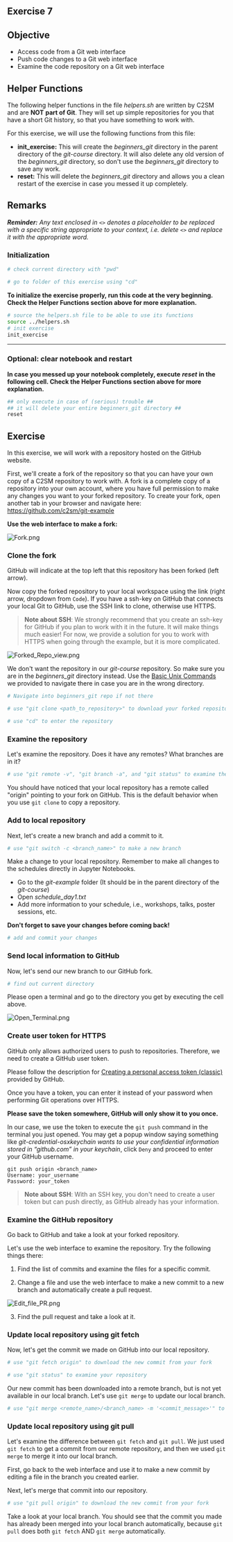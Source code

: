 ## Exercise 7

## Objective
* Access code from a Git web interface
* Push code changes to a Git web interface
* Examine the code repository on a Git web interface

## Helper Functions
The following helper functions in the file *helpers.sh* are written by C2SM and are **NOT** **part of Git**. They will set up simple repositories for you that have a short Git history, so that you have something to work with.

For this exercise, we will use the following functions from this file:
   * **init_exercise:** This will create the *beginners_git* directory in the parent directory of the *git-course* directory. It will also delete any old version of the *beginners_git* directory, so don't use the *beginners_git* directory to save any work.
   * **reset:** This will delete the *beginners_git* directory and allows you a clean restart of the exercise in case you messed it up completely.

## Remarks
_**Reminder:** Any text enclosed in `<>` denotes a placeholder to be replaced with a specific string appropriate to your context, i.e. delete `<>` and replace it with the appropriate word._

### Initialization


```bash
# check current directory with "pwd"

# go to folder of this exercise using "cd"

```

**To initialize the exercise properly, run this code at the very beginning. Check the Helper Functions section above for more explanation.**


```bash
# source the helpers.sh file to be able to use its functions
source ../helpers.sh
# init exercise
init_exercise
```

***
### Optional: clear notebook and restart
**In case you messed up your notebook completely, execute** ***reset*** **in the following cell. Check the Helper Functions section above for more explanation.**


```bash
## only execute in case of (serious) trouble ##
## it will delete your entire beginners_git directory ##
reset
```

## Exercise

In this exercise, we will work with a repository hosted on the GitHub website.

First, we'll create a fork of the repository so that you can have your own copy of a C2SM repository to work with.  A fork is a complete copy of a repository into your own account, where you have full permission to make any changes you want to your forked repository. To create your fork, open another tab in your browser and navigate here: https://github.com/c2sm/git-example

**Use the web interface to make a fork:**

![Fork.png](../images/Fork.png)

### Clone the fork

GitHub will indicate at the top left that this repository has been forked (left arrow).


Now copy the forked repository to your local workspace using the link (right arrow, dropdown from `Code`). If you have a ssh-key on GitHub that connects your local Git to GitHub, use the SSH link to clone, otherwise use HTTPS.

> **Note about SSH**: We strongly recommend that you create an ssh-key for GitHub if you plan to work with it in the future. It will make things much easier! For now, we provide a solution for you to work with HTTPS when going through the example, but it is more complicated.

![Forked_Repo_view.png](../images/Forked_Repo_view.png)

We don't want the repository in our _git-course_ repository. So make sure you are in the _beginners_git_ directory instead. Use the [Basic Unix Commands](../Unix_Commands.ipynb) we provided to navigate there in case you are in the wrong directory.


```bash
# Navigate into beginners_git repo if not there

```


```bash
# use "git clone <path_to_repository>" to download your forked repository

```


```bash
# use "cd" to enter the repository

```

### Examine the repository
Let's examine the repository.  Does it have any remotes?  What branches are in it?  


```bash
# use "git remote -v", "git branch -a", and "git status" to examine the repository

```

You should have noticed that your local repository has a remote called "origin" pointing to your fork on GitHub.  This is the default behavior when you use `git clone` to copy a repository.

### Add to local repository
Next, let's create a new branch and add a commit to it.


```bash
# use "git switch -c <branch_name>" to make a new branch

```

Make a change to your local repository.
Remember to make all changes to the schedules directly in Jupyter Notebooks.
   * Go to the *git-example* folder (It should be in the parent directory of the _git-course_)
   * Open *schedule_day1.txt*
   * Add more information to your schedule, i.e., workshops, talks, poster sessions, etc.
   
**Don't forget to save your changes before coming back!**


```bash
# add and commit your changes


```

### Send local information to GitHub

Now, let's send our new branch to our GitHub fork.


```bash
# find out current directory

```

Please open a terminal and go to the directory you get by executing the cell above.

![Open_Terminal.png](../images/Open_Terminal.png)


### Create user token for HTTPS

GitHub only allows authorized users to push to repositories.
Therefore, we need to create a GitHub user token.

Please follow the description for [Creating a personal access token (classic)](https://docs.github.com/en/authentication/keeping-your-account-and-data-secure/creating-a-personal-access-token#creating-a-personal-access-token-classic) provided by GitHub.

Once you have a token, you can enter it instead of your password when performing Git operations over HTTPS.

**Please save the token somewhere, GitHub will only show it to you once.**

In our case, we use the token to execute the `git push` command in the terminal you just opened. You may get a popup window saying something like _git-credential-osxkeychain wants to use your confidential information stored in “github.com” in your keychain_, click `Deny` and proceed to enter your GitHub username.

```
git push origin <branch_name>
Username: your_username
Password: your_token
```


> **Note about SSH**: With an SSH key, you don't need to create a user token but can push directly, as GitHub already has your information.

### Examine the GitHub repository

Go back to GitHub and take a look at your forked repository.  

Let's use the web interface to examine the repository. Try the following things there:

1. Find the list of commits and examine the files for a specific commit.  

2. Change a file and use the web interface to make a new commit to a new branch and automatically create a pull request.

![Edit_file_PR.png](../images/Edit_file_PR.png)

3. Find the pull request and take a look at it.

### Update local repository using git fetch

Now, let's get the commit we made on GitHub into our local repository.   


```bash
# use "git fetch origin" to download the new commit from your fork

```


```bash
# use "git status" to examine your repository

```

Our new commit has been downloaded into a remote branch, but is not yet available in our local branch. Let's use ```git merge``` to update our local branch.


```bash
# use "git merge <remote_name>/<branch_name> -m '<commit_message>'" to sync up your local branch with the remote one 

```

### Update local repository using git pull

Let's examine the difference between `git fetch` and `git pull`. We just used `git fetch` to get a commit from our remote repository, and then we used `git merge` to merge it into our local branch.  

First, go back to the web interface and use it to make a new commit by editing a file in the branch you created earlier.

Next, let's merge that commit into our repository.


```bash
# use "git pull origin" to download the new commit from your fork

```

Take a look at your local branch. You should see that the commit you made has already been merged into your local branch automatically, because `git pull` does both `git fetch` AND `git merge` automatically.
